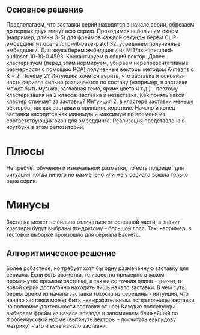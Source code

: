 ## Основное решение 
Предполагаем, что заставки серий находятся в начале серии, обрезаем до первых двух минут всю серию.
Проходимся небольшим окном (например, длины 3-5) для фреймов каждой секунды берем CLIP-эмбеддинг из openai/clip-vit-base-patch32, усредняем полученные эмбеддинги. Для звука берем эмбеддинги из MIT/ast-finetuned-audioset-10-10-0.4593. Конкантируем в общий вектор. Далее кластеризуем (перед этим нормируем, убираем нерепрезентативные размерности с помощью PCA) полученные векторы методом K-means с K = 2. Почему 2? Интуиция: хочется верить, что заставка и основная часть сериала сильно различаются по составу (например, в заставке может быть музыка, заглавная тема, яркие цвета и т.д.) - поэтому кластеризация на 2 класса: заставка и незаставка. Как понять какой кластер отвечает за заставку? Интуиция 2: в кластере заставки меньше векторов, так как заставки в принципе короткие. Начало и конец заставки находится как минимум и максимум по времени из соответствующих окон для эмбеддинга. 
Реализация представлена в ноутбуке в этом репозитории.
# Плюсы
Не требует обучения и изначальной разметки, то есть подойдет для ситуации, когда ничего не размечено или же у сериала вышла только одна серия.
# Минусы 
Заставка может не сильно отличаться от основной части, а значит кластеры будут выбраны по-другому - большой лосс. Так, например, в тестовой выборке произошло для сериала Баскетс.
## Алгоритмическое решение
Более робастное, но требует хотя бы одну размеченную заставку для сериала.
Если есть разметка, то известно примерно в каком промежутке времени заставка, а также ее точная длина - значит, в новой серии достаточно находить лишь начало заставки.
В чем суть: берем фрейм из начала заставки (можно из середины - интуиция, что начало заставки может быть невыразительным. тогда границы заставки на половине длительности заставки от нее) 
Каждые полсекунды выбираем фрейм из начала эпизода и запоминаем ближайший по Фробениусовой норме (вытянуть векторы - посчитать евклидову метрику) - это и есть начало заставки.
